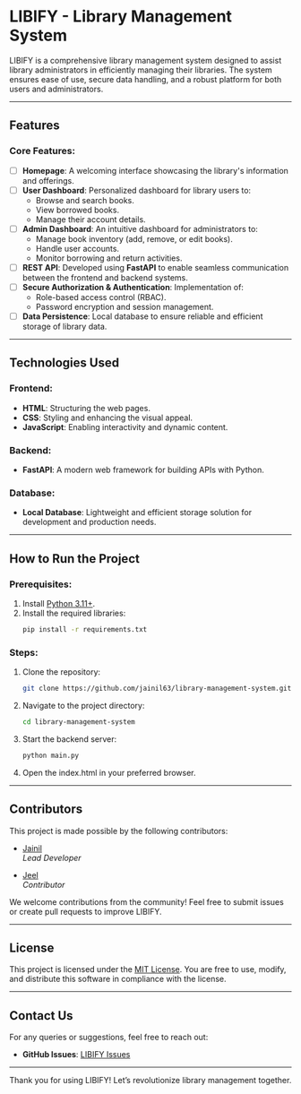 # LIBIFY - Library Management System

LIBIFY is a comprehensive library management system designed to assist library administrators in efficiently managing their libraries. The system ensures ease of use, secure data handling, and a robust platform for both users and administrators.

---

## Features

### Core Features:
- [ ] **Homepage**: A welcoming interface showcasing the library's information and offerings.
- [ ] **User Dashboard**: Personalized dashboard for library users to:
  - Browse and search books.
  - View borrowed books.
  - Manage their account details.
- [ ] **Admin Dashboard**: An intuitive dashboard for administrators to:
  - Manage book inventory (add, remove, or edit books).
  - Handle user accounts.
  - Monitor borrowing and return activities.
- [ ] **REST API**: Developed using **FastAPI** to enable seamless communication between the frontend and backend systems.
- [ ] **Secure Authorization & Authentication**: Implementation of:
  - Role-based access control (RBAC).
  - Password encryption and session management.
- [ ] **Data Persistence**: Local database to ensure reliable and efficient storage of library data.

---

## Technologies Used

### Frontend:
- **HTML**: Structuring the web pages.
- **CSS**: Styling and enhancing the visual appeal.
- **JavaScript**: Enabling interactivity and dynamic content.

### Backend:
- **FastAPI**: A modern web framework for building APIs with Python.

### Database:
- **Local Database**: Lightweight and efficient storage solution for development and production needs.

---

## How to Run the Project

### Prerequisites:
1. Install [Python 3.11+](https://www.python.org/downloads/).
2. Install the required libraries:
   ```bash
   pip install -r requirements.txt
   ```

### Steps:
1. Clone the repository:
   ```bash
   git clone https://github.com/jainil63/library-management-system.git
   ```
2. Navigate to the project directory:
   ```bash
   cd library-management-system
   ```
3. Start the backend server:
   ```bash
   python main.py
   ```
4. Open the index.html in your preferred browser.

---

## Contributors

This project is made possible by the following contributors:

- [Jainil](https://github.com/jainil63)  
  _Lead Developer_

- [Jeel](https://github.com/JeelDobariya38)  
  _Contributor_

We welcome contributions from the community! Feel free to submit issues or create pull requests to improve LIBIFY.

---

## License

This project is licensed under the [MIT License](LICENSE.txt). You are free to use, modify, and distribute this software in compliance with the license.

---

## Contact Us

For any queries or suggestions, feel free to reach out:
- **GitHub Issues**: [LIBIFY Issues](https://github.com/jainil63/library-management-system/issues)

---

Thank you for using LIBIFY! Let’s revolutionize library management together.

